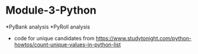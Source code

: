 # Module-3-Python

*PyBank analysis
*PyRoll analysis

* code for unique candidates from https://www.studytonight.com/python-howtos/count-unique-values-in-python-list
